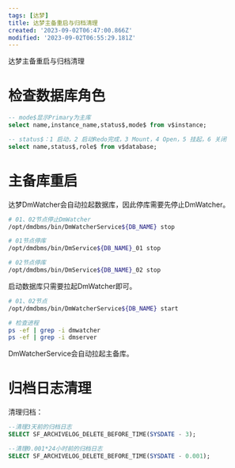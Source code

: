 ```yaml
---
tags: [达梦]
title: 达梦主备重启与归档清理
created: '2023-09-02T06:47:00.866Z'
modified: '2023-09-02T06:55:29.181Z'
---
```


达梦主备重启与归档清理

# 检查数据库角色
```sql
-- mode$显示Primary为主库
select name,instance_name,status$,mode$ from v$instance;

-- status$：1 启动，2 启动Redo完成，3 Mount，4 Open，5 挂起，6 关闭
select name,status$,role$ from v$database; 
```

# 主备库重启
达梦DmWatcher会自动拉起数据库，因此停库需要先停止DmWatcher。
```bash
# 01、02节点停止DmWatcher 
/opt/dmdbms/bin/DmWatcherService${DB_NAME} stop

# 01节点停库
/opt/dmdbms/bin/DmService${DB_NAME}_01 stop

# 02节点停库
/opt/dmdbms/bin/DmService${DB_NAME}_02 stop
```

启动数据库只需要拉起DmWatcher即可。
```bash
# 01、02节点 
/opt/dmdbms/bin/DmWatcherService${DB_NAME} start 

# 检查进程
ps -ef | grep -i dmwatcher 
ps -ef | grep -i dmserver
```
DmWatcherService会自动拉起主备库。


# 归档日志清理
清理归档：
```sql
--清理3天前的归档日志
SELECT SF_ARCHIVELOG_DELETE_BEFORE_TIME(SYSDATE - 3);

--清理0.001*24小时前的归档日志 
SELECT SF_ARCHIVELOG_DELETE_BEFORE_TIME(SYSDATE - 0.001);
```



